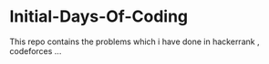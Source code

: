 # Initial-Days-Of-Coding
This repo contains the problems which i have done in hackerrank , codeforces ... 
